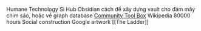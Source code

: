 Humane Technology
Si Hub
Obsidian
cách để xây dựng vault cho đám mây chim sáo, hoặc về graph database
[Community Tool Box](https://ctb.ku.edu/en "Community Tool Box")
Wikipedia
80000 hours
Social construction
Google artwork
[[The Ladder]] 